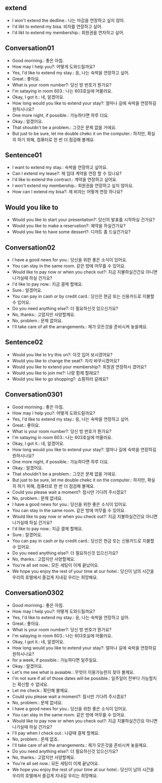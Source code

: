 ## extend 
- I won't extend the dedline.: 나는 마감을 연장하고 싶지 않아. 
- I'd likt to extend my bisa. 비자를 연장하고 싶어.
- I'd likt to extend my membership.: 회원권을 연자하고 싶어.

## Conversation01
- Good morining.: 좋은 아침.
- How may I help you?: 어떻게 도와드릴까요?
- Yes, I'd like to extend my stay.: 응, 나는 숙박을 연장하고 싶어.
- Great.: 좋아요.
- What is your room number?: 당신 방 번호가 뭔가요?
- I'm sataying in room 603.: 나는 603호실에 머물러요.
- Okay, I got it.: 네, 알겠어요.
- How long would you like to extend your stay?: 얼마나 길에 숙박을 연장하길 원하시나요?
- One more night, if possible.: 가능하다면 하루 더요.
- Okay.: 알겠어요.
- That shouldn't be a problem.: 그것은 문제 없을 거에요.
- But just to be sure, let me double chekc it on the computer.: 하지만, 확실히 하기 위해, 컴퓨터로 한 번 더 점검해 볼께요.

## Sentence01
- I want to extend my stay.: 숙박을 연장하고 싶어요. 
- Can I extend my lease?: 제 임대 계약을 연장 할 수 있나요?  
- I'd like to extend the contract.: 계약을 연장하고 싶어요. 
- I won't extend my membership.: 회원권을 연장하고 싶지 않아요. 
- How can I extend my bisa?: 제 비자는 어떻게 연장 하나요? 

## Would you like to 
- Would you like to start your presentation?: 당신의 발표를 시작하실 건가요? 
- Would you like to make a reservation?: 예약을 하실건가요?
- Would you like to have some dessert?: 디저트 좀 드실건가요?

## Conversation02
- I have a good news for you.: 당신을 위한 좋은 소식이 있어요.
- You can stay in the same room. 같은 방에 머무를 수 있어요.
- Would like to pay now or when you check out?: 지금 지불하실건간요 아니면 나가실때 하실 건가요?
- I'd like to pay now.: 지금 결제 할께요.
- Sure.: 알겠어요.
- You can pay in cash or by credit card.: 당신은 현금 또는 신용카드로 지불할 수 있어요.
- Do you need anything else?: 더 필요하신것 있으신가요?
- No, thanks.: 고맙지만 사양할께요.
- No, problem.: 문제 없어요.
- I'll take care of all the arrangements.: 제가 모든것을 준비시켜 놓을께요.

## Sentence02
- Would you like to try this on?: 이것 입어 보시겠어요?
- Would you like to change the seat?: 자리 바꾸시겠어요?
- Would you like to extend your membership?: 회원권 연장하시 겠어요?
- Would you like to join me?: 나랑 함께 할래요?
- Would you like to go shopping?: 쇼핑하러 갈래요?

## Conversation0301
- Good morining.: 좋은 아침.
- How may I help you?: 어떻게 도와드릴까요?
- Yes, I'd like to extend my stay.: 응, 나는 숙박을 연장하고 싶어.
- Great.: 좋아요.
- What is your room number?: 당신 방 번호가 뭔가요?
- I'm sataying in room 603.: 나는 603호실에 머물러요.
- Okay, I got it.: 네, 알겠어요.
- How long would you like to extend your stay?: 얼마나 길에 숙박을 연장하길 원하시나요?
- One more night, if possible.: 가능하다면 하루 더요.
- Okay.: 알겠어요.
- That shouldn't be a problem.: 그것은 문제 없을 거에요.
- But just to be sure, let me double chekc it on the computer.: 하지만, 확실히 하기 위해, 컴퓨터로 한 번 더 점검해 볼께요.
- Could you please wait a moment?: 잠시만 기다려 주시겠요?
- No, problem.: 문제 없네요.
- I have a good news for you.: 당신을 위한 좋은 소식이 있어요.
- You can stay in the same room. 같은 방에 머무를 수 있어요.
- Would like to pay now or when you check out?: 지금 지불하실건간요 아니면 나가실때 하실 건가요?
- I'd like to pay now.: 지금 결제 할께요.
- Sure.: 알겠어요.
- You can pay in cash or by credit card.: 당신은 현금 또는 신용카드로 지불할 수 있어요.
- Do you need anything else?: 더 필요하신것 있으신가요?
- No, thanks.: 고맙지만 사양할께요.
- You're all set now.: 모든 세팅이 이제 끝났어요.
- We hope you enjoy the rest of your time at our hotel.: 당신이 남의 시간을 우리의 호텔에서 즐겁게 지내길 우리는 희망해요.

## Conversation0302
- Good morining.: 좋은 아침.
- How may I help you?: 어떻게 도와드릴까요?
- Yes, I'd like to extend my stay.: 응, 나는 숙박을 연장하고 싶어.
- Great.: 좋아요.
- What is your room number?: 당신 방 번호가 뭔가요?
- I'm sataying in room 603.: 나는 603호실에 머물러요.
- Okay, I got it.: 네, 알겠어요.
- How long would you like to extend your stay?: 얼마나 길에 숙박을 연장하길 원하시나요?
- for a week, if possible.: 가능하다면 일주일요.
- Okay.: 알겠어요.
- Let's me see what is avaiable.: 무엇이 이용가능한지 찾아 볼께요.
- I'm not sure if all of those dates will be possible.: 일주일이 전부다 가능할지는 확신할 수 없네요.
- Let me check.: 확인해 볼께요.
- Could you please wait a moment?: 잠시만 기다려 주시겠요?
- No, problem.: 문제 없네요.
- I have a good news for you.: 당신을 위한 좋은 소식이 있어요.
- You can stay in the same room. 같은 방에 머무를 수 있어요.
- Would like to pay now or when you check out?: 지금 지불하실건간요 아니면 나가실때 하실 건가요?
- I'll pay when I check out.: 나갈때 결제 할께요.
- No, problem.: 문제 없죠.
- I'll take care of all the arrangements.: 제가 모든것을 준비시켜 놓을께요.
- Do you need anything else?: 더 필요하신것 있으신가요?
- No, thanks.: 고맙지만 사양할께요.
- You're all set now.: 모든 세팅이 이제 끝났어요.
- We hope you enjoy the rest of your time at our hotel.: 당신이 남의 시간을 우리의 호텔에서 즐겁게 지내길 우리는 희망해요.